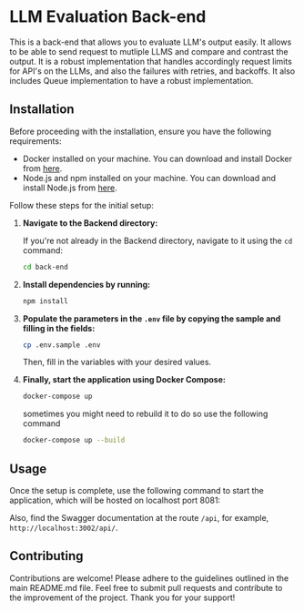 # LLM Evaluation Back-end

This is a back-end that allows you to evaluate LLM's output easily. It allows to be able to send request to mutliple LLMS and compare and contrast the output. It is a robust implementation that handles accordingly request limits for API's on the LLMs, and also the failures with retries, and backoffs. It also includes Queue implementation to have a robust implementation.


## Installation

Before proceeding with the installation, ensure you have the following requirements:

- Docker installed on your machine. You can download and install Docker from [here](https://www.docker.com/get-started).
- Node.js and npm installed on your machine. You can download and install Node.js from [here](https://nodejs.org/).

Follow these steps for the initial setup:

1. **Navigate to the Backend directory:**

    If you're not already in the Backend directory, navigate to it using the `cd` command:

    ```bash
    cd back-end
    ```

2. **Install dependencies by running:**

    ```bash
    npm install
    ```

3. **Populate the parameters in the `.env` file by copying the sample and filling in the fields:**

    ```bash
    cp .env.sample .env
    ```

    Then, fill in the variables with your desired values.

4. **Finally, start the application using Docker Compose:**

    ```bash
    docker-compose up
    ```

    sometimes you might need to rebuild it to do so use the following command
    ```bash
    docker-compose up --build
    ```


## Usage

Once the setup is complete, use the following command to start the application, which will be hosted on localhost port 8081:

Also, find the Swagger documentation at the route `/api`, for example, `http://localhost:3002/api/`.


## Contributing

Contributions are welcome! Please adhere to the guidelines outlined in the main README.md file. Feel free to submit pull requests and contribute to the improvement of the project. Thank you for your support!